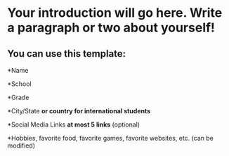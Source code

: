 # Your introduction will go here. Write a paragraph or two about yourself!
## You can use this template:
*Name

*School

*Grade

*City/State **or country for international students**

*Social Media Links **at most 5 links** (optional)

*Hobbies, favorite food, favorite games, favorite websites, etc. (can be modified)
